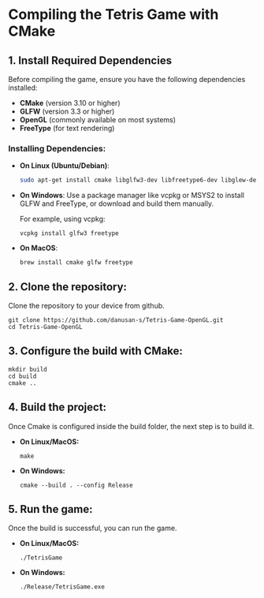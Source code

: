 # Compiling the Tetris Game with CMake

## 1. Install Required Dependencies

Before compiling the game, ensure you have the following dependencies installed:
- **CMake** (version 3.10 or higher)
- **GLFW** (version 3.3 or higher)
- **OpenGL** (commonly available on most systems)
- **FreeType** (for text rendering)

### Installing Dependencies:

- **On Linux (Ubuntu/Debian)**:
  ```bash
  sudo apt-get install cmake libglfw3-dev libfreetype6-dev libglew-dev
  ```

- **On Windows**:
  Use a package manager like vcpkg or MSYS2 to install GLFW and FreeType, or download and build them manually.

  For example, using vcpkg:
    ```
    vcpkg install glfw3 freetype
    ```

- **On MacOS**:
  ```
  brew install cmake glfw freetype
  ```

## 2. Clone the repository:

Clone the repository to your device from github.
```
git clone https://github.com/danusan-s/Tetris-Game-OpenGL.git
cd Tetris-Game-OpenGL
```

## 3. Configure the build with CMake:

```
mkdir build
cd build
cmake ..
```

## 4. Build the project:

Once Cmake is configured inside the build folder, the next step is to build it.

- **On Linux/MacOS:**
  ```
  make
  ```

- **On Windows:**
  ```
  cmake --build . --config Release
  ```

## 5. Run the game:

Once the build is successful, you can run the game.

- **On Linux/MacOS:**
  ```
  ./TetrisGame
  ```

- **On Windows:**
  ```
  ./Release/TetrisGame.exe
  ```

